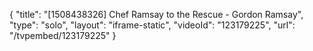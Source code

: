 {
    "title": "[1508438326] Chef Ramsay to the Rescue - Gordon Ramsay",
    "type": "solo",
    "layout": "iframe-static",
    "videoId": "123179225",
    "url": "\/tvpembed\/123179225"
}